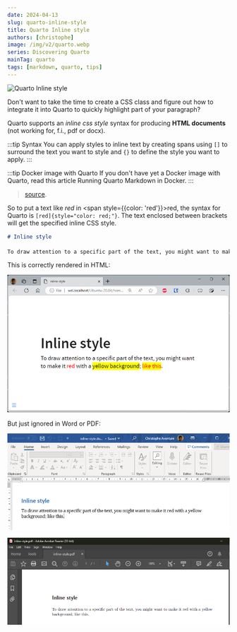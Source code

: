 ```yaml
---
date: 2024-04-13
slug: quarto-inline-style
title: Quarto Inline style
authors: [christophe]
image: /img/v2/quarto.webp
series: Discovering Quarto
mainTag: quarto
tags: [markdown, quarto, tips]
---
```

![Quarto Inline style](/img/v2/quarto.webp)

Don't want to take the time to create a CSS class and figure out how to integrate it into Quarto to quickly highlight part of your paragraph?

Quarto supports an *inline css style* syntax for producing **HTML documents** (not working for, f.i., pdf or docx).

:::tip Syntax
You can apply styles to inline text by creating spans using `[]` to surround the text you want to style and `{}` to define the style you want to apply.
:::

<!-- truncate -->

:::tip Docker image with Quarto
If you don't have yet a Docker image with Quarto, read this article <Link to="/blog/docker-quarto">Running Quarto Markdown in Docker</Link>.
:::

> [source](https://mine-cetinkaya-rundel.github.io/quarto-tip-a-day/posts/11-spans/).

So to put a text like *red* in <span style={{color: 'red'}}>red</span>, the syntax for Quarto is `[red]{style="color: red;"}`. The text enclosed between brackets will get the specified inline CSS style.

```markdown
# Inline style

To draw attention to a specific part of the text, you might want to make it [red]{style="color: red;"} with a [yellow background]{style="background-color: yellow;"}; [like this]{style="color: red; background-color: yellow;"}.
```

This is correctly rendered in HTML:

![html](./images/html.png)

But just ignored in Word or PDF:

![docx](./images/docx.png)

![pdf](./images/pdf.png)
